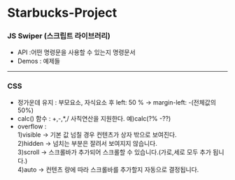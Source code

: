 # Starbucks-Project


### JS Swiper (스크립트 라이브러리)
- API :어떤 명령문을 사용할 수 있는지 명령문서
- Demos : 예제들

----------------------------------------------------------
### CSS

- 정가운데 유지 : 부모요소, 자식요소 후 left: 50 % -> margin-left: -(전체값의50%)
- calc() 함수 : +,-,*,/ 사칙연산을 지원한다. 예)calc(?% -??)
- overflow :       
             1)visible -> 기본 값 넘칠 경우 컨텐츠가 상자 밖으로 보여진다.      
             2)hidden  -> 넘치는 부분은 잘려서 보여지지 않습니다.   
             3)scroll  -> 스크롤바가 추가되어 스크롤할 수 있습니다.(가로,세로 모두 추가 됩니다.)   
             4)auto    -> 컨텐츠 량에 따라 스크롤바를 추가할지 자동으로 결정됩니다.   
